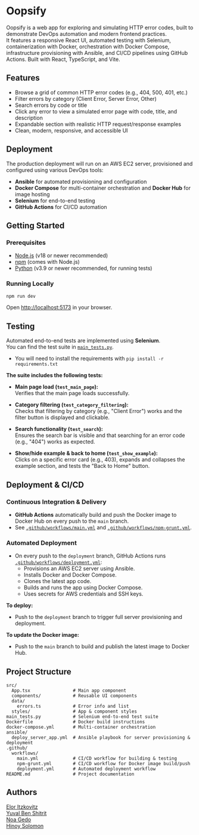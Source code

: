 # Oopsify

Oopsify is a web app for exploring and simulating HTTP error codes, built to demonstrate DevOps automation and modern frontend practices.  
It features a responsive React UI, automated testing with Selenium, containerization with Docker, orchestration with Docker Compose, infrastructure provisioning with Ansible, and CI/CD pipelines using GitHub Actions.
Built with React, TypeScript, and Vite.

## Features

- Browse a grid of common HTTP error codes (e.g., 404, 500, 401, etc.)
- Filter errors by category (Client Error, Server Error, Other)
- Search errors by code or title
- Click any error to view a simulated error page with code, title, and description
- Expandable section with realistic HTTP request/response examples
- Clean, modern, responsive, and accessible UI

## Deployment

The production deployment will run on an AWS EC2 server, provisioned and configured using various DevOps tools:
- **Ansible** for automated provisioning and configuration
- **Docker Compose** for multi-container orchestration and **Docker Hub** for image hosting
- **Selenium** for end-to-end testing
- **GitHub Actions** for CI/CD automation

## Getting Started

### Prerequisites

- [Node.js](https://nodejs.org/) (v18 or newer recommended)
- [npm](https://www.npmjs.com/) (comes with Node.js)
- [Python](https://www.python.org/) (v3.9 or newer recommended, for running tests)

### Running Locally

```bash
npm run dev
```

Open [http://localhost:5173](http://localhost:5173) in your browser.

## Testing

Automated end-to-end tests are implemented using **Selenium**.  
You can find the test suite in [`main_tests.py`](main_tests.py).

* You will need to install the requirements with `pip install -r requirements.txt`

**The suite includes the following tests:**

- **Main page load (`test_main_page`):**  
  Verifies that the main page loads successfully.

- **Category filtering (`test_category_filtering`):**  
  Checks that filtering by category (e.g., "Client Error") works and the filter button is displayed and clickable.

- **Search functionality (`test_search`):**  
  Ensures the search bar is visible and that searching for an error code (e.g., "404") works as expected.

- **Show/hide example & back to home (`test_show_example`):**  
  Clicks on a specific error card (e.g., 403), expands and collapses the example section, and tests the "Back to Home" button.

## Deployment & CI/CD

### Continuous Integration & Delivery

- **GitHub Actions** automatically build and push the Docker image to Docker Hub on every push to the `main` branch.
- See [`.github/workflows/main.yml`](.github/workflows/main.yml) and [`.github/workflows/npm-grunt.yml`](.github/workflows/npm-grunt.yml).

### Automated Deployment

- On every push to the `deployment` branch, GitHub Actions runs [`.github/workflows/deployment.yml`](.github/workflows/deployment.yml):
  - Provisions an AWS EC2 server using Ansible.
  - Installs Docker and Docker Compose.
  - Clones the latest app code.
  - Builds and runs the app using Docker Compose.
  - Uses secrets for AWS credentials and SSH keys.

**To deploy:**
- Push to the `deployment` branch to trigger full server provisioning and deployment.

**To update the Docker image:**
- Push to the `main` branch to build and publish the latest image to Docker Hub.

## Project Structure

```
src/
  App.tsx                # Main app component
  components/            # Reusable UI components
  data/
    errors.ts            # Error info and list
  styles/                # App & component styles
main_tests.py            # Selenium end-to-end test suite
Dockerfile               # Docker build instructions
docker-compose.yml       # Multi-container orchestration
ansible/
  deploy_server_app.yml  # Ansible playbook for server provisioning & deployment
.github/
  workflows/
    main.yml             # CI/CD workflow for building & testing
    npm-grunt.yml        # CI/CD workflow for Docker image build/push
    deployment.yml       # Automated deployment workflow
README.md                # Project documentation
```

## Authors

[Elor Itzkovitz](https://github.com/eloritzkovitz)  
[Yuval Ben Shitrit](https://github.com/yuvalbenshitrit)  
[Noa Gedo](https://github.com/noagedo)  
[Hinoy Solomon](https://github.com/hinoyso)  
